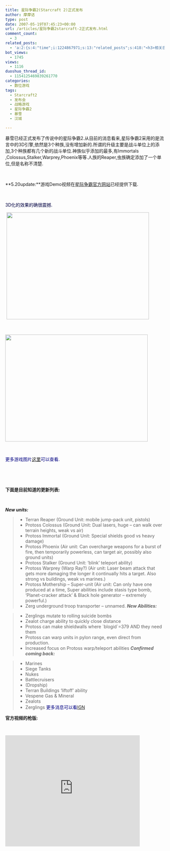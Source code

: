 ```yaml
---
title: 星际争霸2(Starcraft 2)正式发布
author: 摩摩诘
type: post
date: 2007-05-19T07:45:23+00:00
url: /articles/星际争霸2starcraft-2正式发布.html
comment_count:
  - 3
related_posts:
  - 'a:2:{s:4:"time";i:1224867971;s:13:"related_posts";s:418:"<h3>相关日志</h3><ul class="related_post"><li><a href="http://www.digglife.cn/articles/%e6%98%9f%e9%99%85%e4%ba%89%e9%9c%b82starcraft-2%e6%9c%80%e6%96%b0%e6%b6%88%e6%81%af%e7%a5%9e%e7%a7%98%e6%96%b0%e7%a7%8d%e6%97%8f%e6%b5%ae%e5%87%ba%e6%b0%b4%e9%9d%a2.html" title="星际争霸2(Starcraft 2)最新消息,神秘新种族浮出水面">星际争霸2(Starcraft 2)最新消息,神秘新种族浮出水面</a></li></ul>";}'
bot_views:
  - 1745
views:
  - 1116
duoshuo_thread_id:
  - 1154125469839261770
categories:
  - 数位游戏
tags:
  - Starcraft2
  - 发布会
  - 战略游戏
  - 星际争霸2
  - 暴雪
  - 汉城

---
```

暴雪已经正式发布了传说中的星际争霸2.从目前的消息看来,星际争霸2采用的是流言中的3D引擎,依然是3个种族,没有增加新的.所谓的升级主要是战斗单位上的添加,3个种族都有几个新的战斗单位.神族似乎添加的最多,有Immortals ,Colossus,Stalker,Warprey,Phoenix等等.人族的Reaper,虫族确定添加了一个单位,但是名称不清楚.

&nbsp;

**5.20update:**游戏Demo视频在<a href="http://www.starcraft2.com/" target="_blank">星际争霸官方网站</a>已经提供下载.

&nbsp;

<font color="#000040">3D化的效果的确很震撼.</font>

&nbsp;<a href="https://www.digglife.net/wp-content/uploads/3/379/2007/05/windowslivewriter2starcraft2-dce6starcraft22007051900045576342.jpg" atomicselection="true"><img height="337" src="http://digglife.qiniudn.com/wp-content/uploads/3/379/2007/05/windowslivewriter2starcraft2-dce6starcraft220070519000455763-thumb22.jpg" width="450" /></a> 

&nbsp;

<a href="https://www.digglife.net/wp-content/uploads/3/379/2007/05/windowslivewriter2starcraft2-dce6starcraft22007051900045760731.jpg" atomicselection="true"><img height="337" src="http://digglife.qiniudn.com/wp-content/uploads/3/379/2007/05/windowslivewriter2starcraft2-dce6starcraft220070519000457607-thumb1.jpg" width="450" /></a> 

&nbsp;

<font color="#000080">更多游戏图片<a href="http://media.pc.ign.com/media/850/850126/imgs_1.html" target="_blank">这里</a>可以查看.</font>

&nbsp;

&nbsp;

**下面是目前知道的更新列表:**

&nbsp;

_**New units:**_

>   * Terran Reaper (Ground Unit: mobile jump-pack unit, pistols) 
>   * Protoss Colossus (Ground Unit: Dual lasers, huge &#8211; can walk over terrain heights, weak vs air) 
>   * Protoss Immortal (Ground Unit: Special shields good vs heavy damage) 
>   * Protoss Phoenix (Air unit: Can overcharge weapons for a burst of fire, then temporarily powerless, can target air, possibly also ground units) 
>   * Protoss Stalker (Ground Unit: ‘blink’ teleport ability) 
>   * Protoss Warprey (Warp Ray?) (Air unit: Laser beam attack that gets more damaging the longer it continually hits a target. Also strong vs buildings, weak vs marines.) 
>   * Protoss Mothership – Super-unit (Air unit: Can only have one produced at a time, Super abilities include stasis type bomb, ‘Planet-cracker attack’ & Black hole generator – extremely powerful.) 
>   * Zerg underground troop transporter – unnamed.
_**New Abilities:**_ 

>   * Zerglings mutate to rolling suicide bombs 
>   * Zealot charge ability to quickly close distance 
>   * Protoss can make shieldwalls where \`blogid\`=379 AND they need them 
>   * Protoss can warp units in pylon range, even direct from production. 
>   * Increased focus on Protoss warp/teleport abilities
_**Confirmed coming back:**_ 

>   * Marines 
>   * Siege Tanks 
>   * Nukes 
>   * Battlecruisers 
>   * (Dropship) 
>   * Terran Buildings ‘liftoff’ ability 
>   * Vespene Gas & Mineral 
>   * Zealots 
>   * Zerglings
<font color="#000080">更多消息可以看<a href="http://pc.ign.com/articles/788/788627p1.html" target="_blank">IGN</a></font>

**官方视频的枪版:**

&nbsp;

<embed src="http://www.youtube.com/v/aUXoekeDIW8" width="425" height="350" type="application/x-shockwave-flash" wmode="transparent">
</embed>

&nbsp;

&nbsp;